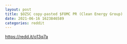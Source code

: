 ```yaml
--- 
layout: post 
title: $OZSC copy-pasted $FOMC PR (Clean Energy Group) 
date: 2021-06-16 1623846589 
categories: reddit 
--- 
```

https://redd.it/o13q7a